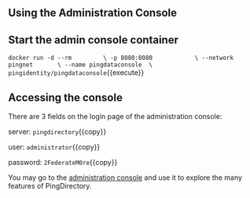 ## Using the Administration Console
## Start the admin console container
`docker run -d --rm         \
    -p 8080:8080            \
    --network pingnet       \
    --name pingdataconsole  \
    pingidentity/pingdataconsole`{{execute}}

## Accessing the console
There are 3 fields on the login page of the administration console:

server: `pingdirectory`{{copy}}

user: `administrator`{{copy}}

password: `2FederateM0re`{{copy}}


You may go to the [administration console](https://[[HOST_SUBDOMAIN]]-8080-[[KATACODA_HOST]].environments.katacoda.com/admin-console) and use it to explore the many features of PingDirectory.